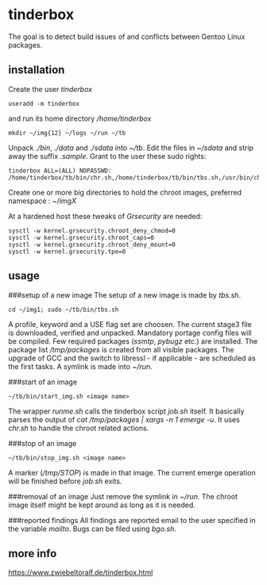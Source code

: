 # tinderbox
The goal is to detect build issues of and conflicts between Gentoo Linux packages.

## installation
Create the user *tinderbox*

    useradd -m tinderbox
and run its home directory */home/tinderbox*
    
    mkdir ~/img{12} ~/logs ~/run ~/tb
Unpack *./bin*, *./data* and *./sdata* into *~/tb*.
Edit the files in *~/sdata* and strip away the suffix *.sample*.
Grant to the user these sudo rights:
    
    tinderbox ALL=(ALL) NOPASSWD: /home/tinderbox/tb/bin/chr.sh,/home/tinderbox/tb/bin/tbs.sh,/usr/bin/chroot
Create one or more big directories to hold the chroot images, preferred namespace : ~/img*X*

At a hardened host these tweaks of *Grsecurity* are needed: 

    sysctl -w kernel.grsecurity.chroot_deny_chmod=0
    sysctl -w kernel.grsecurity.chroot_caps=0
    sysctl -w kernel.grsecurity.chroot_deny_mount=0
    sysctl -w kernel.grsecurity.tpe=0

## usage
###setup of a new image
The setup of a new image is made by *tbs.sh*.
    
    cd ~/img1; sudo ~/tb/bin/tbs.sh 
A profile, keyword and a USE flag set are choosen.
The current stage3 file is downloaded, verified and unpacked.
Mandatory portage config files will be compiled.
Few required packages (*ssmtp*, *pybugz* etc.) are installed.
The package list */tmp/packages* is created from all visible packages.
The upgrade of GCC and the switch to libressl - if applicable - are scheduled as the first tasks.
A symlink is made into *~/run*.

###start of an image
    
    ~/tb/bin/start_img.sh <image name>

The wrapper *runme.sh* calls the tinderbox script *job.sh* itself.
It basically parses the output of *cat /tmp/packages | xargs -n 1 emerge -u*.
It uses *chr.sh* to handle the chroot related actions.

###stop of an image
    
    ~/tb/bin/stop_img.sh <image name>

A marker (*/tmp/STOP*) is made in that image.
The current emerge operation will be finished before *job.sh* exits.

###removal of an image
Just remove the symlink in *~/run*.
The chroot image itself might be kept around as long as it is needed.

###reported findings
All findings are reported email to the user specified in the variable *mailto*.
Bugs can be filed using *bgo.sh*.

## more info
https://www.zwiebeltoralf.de/tinderbox.html

